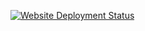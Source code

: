 [![Website Deployment Status](https://github.com/URAG-RE/website/actions/workflows/deploy.yml/badge.svg?branch=main)](https://github.com/URAG-RE/website/actions/workflows/deploy.yml)
